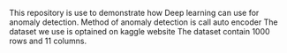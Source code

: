 This repository is use to demonstrate how Deep learning can use for anomaly detection.
Method of anomaly detection is call 
auto encoder
The dataset we use is optained on kaggle website
The dataset contain 1000 rows and 11 columns.
